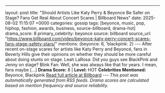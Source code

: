 ---
layout: post
title: "Should Artists Like Katy Perry & Beyonce Be Safer on Stage? Fans Get Real About Concert Scares | Billboard News"
date: 2025-08-02 11:15:07 +0000
categories: gossip
tags: [beyonce, music, pop, hiphop, fashion, awards, business, source-billboard, drama-hot]
drama_score: 8
primary_celebrity: beyonce
source: billboard
source_url: "https://www.billboard.com/video/beyonce-katy-perry-concert-scares-fans-stage-safety-stars/"
mentions: {beyonce: 6, 'blackpink: 2} --- After recent on-stage scares for artists like Katy Perry and Beyoncé, fans in Beverly Hills give their opinions on whether they should be more careful about doing stunts on stage. Leah LaRosa: Did you guys see BlackPink and Jenny on stage? Blink Fan: Well, she was always like that for years. I mean, fans maybe […] **Drama Score:** 8 | **Level:** HOT **Celebrities Mentioned:** Beyonce, Blackpink [Read full article at Billboard](https://www.billboard.com/video/beyonce-katy-perry-concert-scares-fans-stage-safety-stars/) --- *This post was automatically generated from RSS feeds. Drama scores are calculated based on mention frequency and source reliability.*